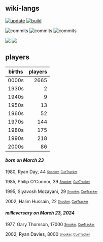 ## wiki-langs
[![update](https://github.com/dreamerminsk/wiki-langs/actions/workflows/update-tables.yml/badge.svg)](https://github.com/dreamerminsk/wiki-langs/actions/workflows/update-tables.yml)
[![build](https://github.com/dreamerminsk/wiki-langs/actions/workflows/build.yml/badge.svg)](https://github.com/dreamerminsk/wiki-langs/actions/workflows/build.yml)

![commits](https://img.shields.io/github/commit-activity/y/dreamerminsk/wiki-langs)
![commits](https://img.shields.io/github/commit-activity/m/dreamerminsk/wiki-langs)
![commits](https://img.shields.io/github/commit-activity/w/dreamerminsk/wiki-langs)

![](https://img.shields.io/github/languages/code-size/dreamerminsk/wiki-langs)
![](https://img.shields.io/github/repo-size/dreamerminsk/wiki-langs)

## players
| births | players |
| :----: | ------: |
| 0000s | 2665 |
| 1930s | 2 |
| 1940s | 9 |
| 1950s | 13 |
| 1960s | 52 |
| 1970s | 144 |
| 1980s | 175 |
| 1990s | 218 |
| 2000s | 86 |

#### ***born on March 23***
1980, Ryan Day, 44 <sub><sup>[Snooker](http://www.snooker.org/res/index.asp?player=68), [CueTracker](http://cuetracker.net/Players/ryan-day/)</sup></sub>

1985, Philip O'Connor, 39 <sub><sup>[Snooker](http://www.snooker.org/res/index.asp?player=2783), [CueTracker](http://cuetracker.net/Players/philip-oconnor/)</sup></sub>

1995, Siyavosh Mozayani, 29 <sub><sup>[Snooker](http://www.snooker.org/res/index.asp?player=1538), [CueTracker](http://cuetracker.net/Players/siyavosh-mozayani/)</sup></sub>

2002, Halim Hussain, 22 <sub><sup>[Snooker](http://www.snooker.org/res/index.asp?player=2275), [CueTracker](http://cuetracker.net/Players/halim-hussain/)</sup></sub>


#### ***milleversary on March 23, 2024***
1977, Gary Thomson, 17000 <sub><sup>[Snooker](http://www.snooker.org/res/index.asp?player=225), [CueTracker](http://cuetracker.net/Players/gary-thomson/)</sup></sub>

2002, Ryan Davies, 8000 <sub><sup>[Snooker](http://www.snooker.org/res/index.asp?player=2378), [CueTracker](http://cuetracker.net/Players/ryan-davies/)</sup></sub>



